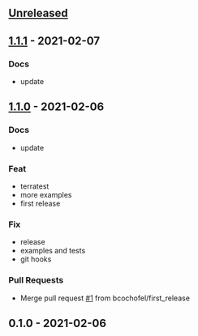
<a name="unreleased"></a>
## [Unreleased]


<a name="1.1.1"></a>
## [1.1.1] - 2021-02-07
### Docs
- update


<a name="1.1.0"></a>
## [1.1.0] - 2021-02-06
### Docs
- update

### Feat
- terratest
- more examples
- first release

### Fix
- release
- examples and tests
- git hooks

### Pull Requests
- Merge pull request [#1](https://github.com/bcochofel/terraform-azurerm-subnet/issues/1) from bcochofel/first_release


<a name="0.1.0"></a>
## 0.1.0 - 2021-02-06

[Unreleased]: https://github.com/bcochofel/terraform-azurerm-subnet/compare/1.1.1...HEAD
[1.1.1]: https://github.com/bcochofel/terraform-azurerm-subnet/compare/1.1.0...1.1.1
[1.1.0]: https://github.com/bcochofel/terraform-azurerm-subnet/compare/0.1.0...1.1.0
